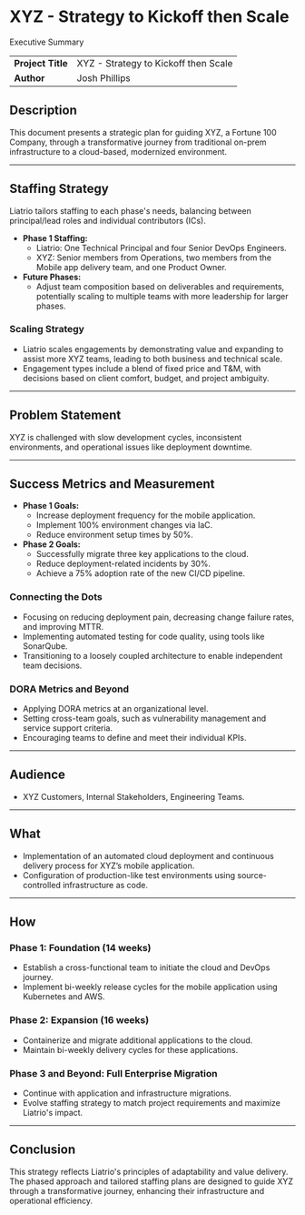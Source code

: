 # XYZ - Strategy to Kickoff then Scale
Executive Summary

|   |   |
|---|---|
|**Project Title**|XYZ - Strategy to Kickoff then Scale|
|**Author**|Josh Phillips|

## Description
This document presents a strategic plan for guiding XYZ, a Fortune 100 Company, through a transformative journey from traditional on-prem infrastructure to a cloud-based, modernized environment.

---

## Staffing Strategy
Liatrio tailors staffing to each phase's needs, balancing between principal/lead roles and individual contributors (ICs). 

- **Phase 1 Staffing:**
  - Liatrio: One Technical Principal and four Senior DevOps Engineers.
  - XYZ: Senior members from Operations, two members from the Mobile app delivery team, and one Product Owner.
- **Future Phases:**
  - Adjust team composition based on deliverables and requirements, potentially scaling to multiple teams with more leadership for larger phases.

### Scaling Strategy
- Liatrio scales engagements by demonstrating value and expanding to assist more XYZ teams, leading to both business and technical scale.
- Engagement types include a blend of fixed price and T&M, with decisions based on client comfort, budget, and project ambiguity.

---

## Problem Statement
XYZ is challenged with slow development cycles, inconsistent environments, and operational issues like deployment downtime.

---

## Success Metrics and Measurement
- **Phase 1 Goals:**
  - Increase deployment frequency for the mobile application.
  - Implement 100% environment changes via IaC.
  - Reduce environment setup times by 50%.
- **Phase 2 Goals:**
  - Successfully migrate three key applications to the cloud.
  - Reduce deployment-related incidents by 30%.
  - Achieve a 75% adoption rate of the new CI/CD pipeline.

### Connecting the Dots
- Focusing on reducing deployment pain, decreasing change failure rates, and improving MTTR.
- Implementing automated testing for code quality, using tools like SonarQube.
- Transitioning to a loosely coupled architecture to enable independent team decisions.

### DORA Metrics and Beyond
- Applying DORA metrics at an organizational level.
- Setting cross-team goals, such as vulnerability management and service support criteria.
- Encouraging teams to define and meet their individual KPIs.

---

## Audience
- XYZ Customers, Internal Stakeholders, Engineering Teams.

---

## What
- Implementation of an automated cloud deployment and continuous delivery process for XYZ’s mobile application.
- Configuration of production-like test environments using source-controlled infrastructure as code.

---

## How
### Phase 1: Foundation (14 weeks)
- Establish a cross-functional team to initiate the cloud and DevOps journey.
- Implement bi-weekly release cycles for the mobile application using Kubernetes and AWS.

### Phase 2: Expansion (16 weeks)
- Containerize and migrate additional applications to the cloud.
- Maintain bi-weekly delivery cycles for these applications.

### Phase 3 and Beyond: Full Enterprise Migration
- Continue with application and infrastructure migrations.
- Evolve staffing strategy to match project requirements and maximize Liatrio's impact.

---

## Conclusion
This strategy reflects Liatrio's principles of adaptability and value delivery. The phased approach and tailored staffing plans are designed to guide XYZ through a transformative journey, enhancing their infrastructure and operational efficiency.
